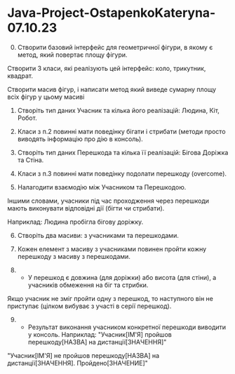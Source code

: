 # Java-Project-OstapenkoKateryna-07.10.23
0. Створити базовий інтерфейс для геометричної фігури, в якому є метод, який повертає площу фігури.

Створити 3 класи, які реалізують цей інтерфейс: коло, трикутник, квадрат.

Створити масив фігур, і написати метод який виведе сумарну площу всіх фігур у цьому масиві

1. Створіть тип даних Учасник та кілька його реалізацій: Людина, Кіт, Робот.

2. Класи з п.2 повинні мати поведінку бігати і стрибати (методи просто виводять інформацію про дію в консоль).

3. Створіть тип даних Перешкода та кілька її реалізацій: Бігова Доріжка та Стіна.

4. Класи з п.3 повинні мати поведінку подолати перешкоду (overcome).

5. Налагодити взаємодію між Учасником та Перешкодою. 

Іншими словами, учасники під час проходження через перешкоди мають виконувати відповідні дії (бігти чи стрибати).

Наприклад: Людина пробігла бігову доріжку.

6. Створіть два масиви: з учасниками та перешкодами. 

7. Кожен елемент з масиву з учасниками повинен пройти кожну перешкоду з масиву з перешкодами.

8. * У перешкод є довжина (для доріжки) або висота (для стіни), а учасників обмеження на біг та стрибки. 

Якщо учасник не зміг пройти одну з перешкод, то наступного він не приступає (цілком вибуває з участі в серії перешкод). 

9. * Результат виконання учасником конкретної перешкоди виводити у консоль. Наприклад: "Учасник[ІМ'Я] пройшов перешкоду[НАЗВА] на дистанції[ЗНАЧЕННЯ]"

"Учасник[ІМ'Я] не пройшов перешкоду[НАЗВА] на дистанції[ЗНАЧЕННЯ]. Пройдено[ЗНАЧЕНИЕ]"
